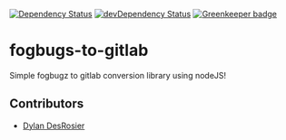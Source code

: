 [![Dependency Status](https://david-dm.org/jdalrymple/fogbugz-to-gitlab/status.svg)](https://david-dm.org/jdalrymple/node-test#info=dependencies) [![devDependency Status](https://david-dm.org/jdalrymple/fogbugz-to-gitlab/dev-status.svg)](https://david-dm.org/jdalrymple/node-test#info=devDependencies) [![Greenkeeper badge](https://badges.greenkeeper.io/jdalrymple/fogbugz-to-gitlab.svg)](https://greenkeeper.io/)

fogbugs-to-gitlab
===============

Simple fogbugz to gitlab conversion library using nodeJS!

Contributors
------------

- [Dylan DesRosier](https://github.com/ddesrosier)

